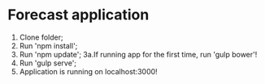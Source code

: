 Forecast application
============

1. Clone folder;
2. Run 'npm install';
3. Run 'npm update';
3a.If running app for the first time, run 'gulp bower'!
4. Run 'gulp serve';
5. Application is running on localhost:3000!